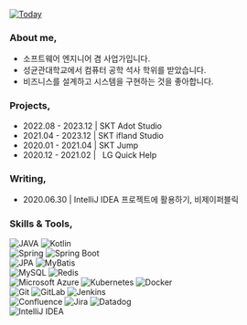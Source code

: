 [![Today](https://hits.seeyoufarm.com/api/count/incr/badge.svg?url=https%3A%2F%2Fgithub.com%2FWHITEPAEK&count_bg=%2379C83D&title_bg=%23555555&icon=&icon_color=%23E7E7E7&title=Today&edge_flat=false)](https://hits.seeyoufarm.com)

### About me,
- 소프트웨어 엔지니어 겸 사업가입니다.
- 성균관대학교에서 컴퓨터 공학 석사 학위를 받았습니다.
- 비즈니스를 설계하고 시스템을 구현하는 것을 좋아합니다.

### Projects,
- 2022.08 - 2023.12 | SKT Adot Studio
- 2021.04 - 2023.12 | SKT ifland Studio
- 2020.01 - 2021.04 | SKT Jump
- 2020.12 - 2021.02 | &nbsp;&nbsp;LG Quick Help

### Writing,
- 2020.06.30 | IntelliJ IDEA 프로젝트에 활용하기, 비제이퍼블릭

### Skills & Tools,
![JAVA](https://img.shields.io/badge/-JAVA-FFFFFF?style=platstic&logo=openjdk&logoColor=black)
![Kotlin](https://img.shields.io/badge/-Kotlin-7F52FF?style=platstic&logo=kotlin&logoColor=white)   
![Spring](https://img.shields.io/badge/-Spring-6DB33F?style=platstic&logo=spring&logoColor=white)
![Spring Boot](https://img.shields.io/badge/-Spring%20Boot-6DB33F?style=platstic&logo=springboot&logoColor=white)     
![JPA](https://img.shields.io/badge/-JPA-6DB33F?style=platstic&logoColor=white)
![MyBatis](https://img.shields.io/badge/-MyBatis-493B3D?style=platstic&logoColor=white)   
![MySQL](https://img.shields.io/badge/-MySQL-4479A1?style=platstic&logo=mysql&logoColor=white)
![Redis](https://img.shields.io/badge/-Redis-DC382D?style=platstic&logo=redis&logoColor=white)  
![Microsoft Azure](https://img.shields.io/badge/-Microsoft%20Azure-0078D4?style=platstic&logo=microsoftazure&logoColor=white)
![Kubernetes](https://img.shields.io/badge/-Kubernetes-326CE5?style=platstic&logo=kubernetes&logoColor=white)
![Docker](https://img.shields.io/badge/-Docker-2496ED?style=platstic&logo=docker&logoColor=white)   
![Git](https://img.shields.io/badge/-Git-F05032?style=platstic&logo=git&logoColor=white)
![GitLab](https://img.shields.io/badge/-GitLab-FC6D26?style=platstic&logo=gitlab&logoColor=white)
![Jenkins](https://img.shields.io/badge/-Jenkins-D24939?style=platstic&logo=jenkins&logoColor=white)  
![Confluence](https://img.shields.io/badge/-Confluence-172B4D?style=platstic&logo=confluence&logoColor=white)
![Jira](https://img.shields.io/badge/-Jira-0052CC?style=platstic&logo=jira&logoColor=white)
![Datadog](https://img.shields.io/badge/-Datadog-632CA6?style=platstic&logo=datadog&logoColor=white)  
![IntelliJ IDEA](https://img.shields.io/badge/-IntelliJ%20IDEA-000000?style=platstic&logo=intellijidea&logoColor=white)